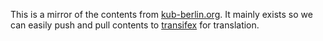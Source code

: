 This is a mirror of the contents from [kub-berlin.org](https://kub-berlin.org).
It mainly exists so we can easily push and pull contents to
[transifex](https://www.transifex.com/kub/webseite-2/) for translation.
